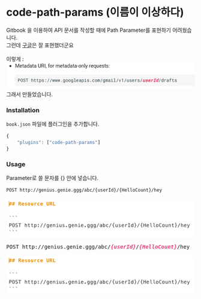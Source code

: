 # code-path-params (이름이 이상하다)

Gitbook 을 이용하여 API 문서를 작성할 때에 Path Parameter를 표현하기 어려웠습니다.<br/>
그런데 [구글](https://developers.google.com/gmail/api/v1/reference/users/drafts/create)은 잘 표현했더군요<br/><br/>
이렇게 : <br/>![alt text](https://github.com/KimGenius/code-path-params/blob/master/imgs/google_screenshot.png)<br/>
그래서 만들었습니다.

### Installation

`book.json` 파일에 플러그인을 추가합니다.

```js
{
    "plugins": ["code-path-params"]
}
```

### Usage
Parameter로 쓸 문자를 {} 안에 넣습니다.
```md
POST http://genius.genie.ggg/abc/{userId}/{HelloCount}/hey
```

![alt text](https://github.com/KimGenius/code-path-params/blob/master/imgs/ex_screenshot.png)

<pre><span>POST http://genius.genie.ggg/abc/<var><span style="color:#ec407a;font-weight:bold;font-style:italic;">{userId}</span></var>/<var><span style="color:#ec407a;font-weight:bold;font-style:italic;">{HelloCount}</span></var>/hey</span></pre>

![alt text](https://github.com/KimGenius/code-path-params/blob/master/imgs/ex_screenshot.png)
